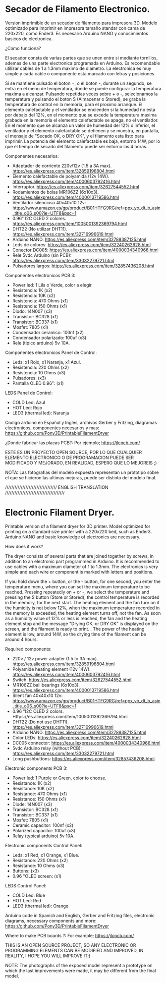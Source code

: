# Secador de Filamento Electronico.

Version imprimible de un secador de filamento para impresora 3D.
Modelo optimizado para imprimir en impresora tamaño standar con cama de 220x220, como Ender3.
Es necesario Arduino NANO y conocimientos basicos de electronica.

¿Como funciona?

El secador consta de varias partes que se unen entre si mediante tornillos, ademas de una parte electronica programada en Arduino.
Es recomendable utilizar cables de 1 a 1.3mm maximo de diametro. La electronica es muy simple y cada cable o componente esta marcado con letras y posiciones.

Si se mantiene pulsado el boton +, o el boton -, durante un segundo, se entra en el menu de temperatura, donde se puede configurar la temperatura maxima a alcanzar.
Pulsando repetidas veces sobre + o -, selecionamos la temperatura y pulsando el boton S (Almacenar o Stored), se graba la temperatura de control en la memoria, para el proximo arranque.
El elemento calefactable y el ventilador se encienden si la humedad no esta por debajo del 12%, en el momento que se excede la temperatura maxima grabada en la memoria el elemento calefactable se apaga, no el ventilador.
En el momento que se alcanza un valor de humedad del 12% o inferior, el ventilador y el elemento calefactable se detienen y se muestra, en pantalla, el mensaje de "Secado OK, o DRY OK", y el filamento esta listo para imprimir.
La potencia del elemento calefactable es baja, entorno 14W, por lo que el tiempo de secado del filamento puede ser entorno las 4 horas.


Componentes necesarios:
- Adaptador de corriente 220v/12v (1.5 a 3A max). https://es.aliexpress.com/item/32859196804.html
- Elemento calefactable de polyamida (12v 14W). https://es.aliexpress.com/item/4000603792416.html
- Interruptor. https://es.aliexpress.com/item/32627544552.html
- Rodamientos de bolas MR106ZZ (6x10x3). https://es.aliexpress.com/item/4000013719586.html
- Ventilador silencioso 40x40x10 12v: https://www.amazon.es/gp/product/B01HTFG9RG/ref=ppx_yo_dt_b_asin_title_o06_s00?ie=UTF8&psc=1
- 0.96" I2C OLED 2 colores. https://es.aliexpress.com/item/1005001392369794.html
- DHT22 (No utilizar DHT11). https://es.aliexpress.com/item/32716996619.html
- Arduino NANO. https://es.aliexpress.com/item/32788387125.html
- Leds de colores: https://es.aliexpress.com/item/32240262628.html
- Conector DC005: https://es.aliexpress.com/item/4000034340966.html
- Rele 5vdc Arduino (sin PCB): https://es.aliexpress.com/item/33032279721.html
- Pulsadores largos: https://es.aliexpress.com/item/32857436208.html



Componentes electronicos PCB 3:
- Power led: 1 Lila o Verde, color a elegir.
- Resistencia: 1K (x2)
- Resistencia: 10K (x2)
- Resistencia: 470 Ohms (x1)
- Resistencia: 150 Ohms (x1)
- Diodo: 14N007 (x3)
- Transistor: BC328 (x1)
- Transistor: BC337 (x1)
- Mosfet: 7805 (x1)
- Condensador ceramico: 100nf (x2)
- Condensador polarizado: 100uf (x3)
- Rele (tipico arduino) 5v 10A.

Componentes electronicos Panel de Control:
- Leds: x1 Rojo, x1 Naranja, x1 Azul.
- Resistencia: 220 Ohms (x2)
- Resistencia: 10 Ohms (x3)
- Pulsadores: (x3)
- Pantalla OLED 0.96": (x1)

LEDS Panel de Control:
- COLD Led: Azul
- HOT Led: Rojo
- LED3 (thermal led): Naranja




Codigo arduino en Español y Ingles, archivos Gerber y Fritzing, diagramas electronicos, componentes necesarios y mas:
https://github.com/Pony3D/PrintableFilamentDryer


¿Donde fabricar las placas PCB?: 
Por ejemplo; https://jlcpcb.com/

ESTE ES UN PROYECTO OPEN SOURCE, POR LO QUE CUALQUIER ELEMENTO ELECTRONICO O DE PROGRAMACION PUEDE SER MODIFICADO Y MEJORADO, EN REALIDAD, ESPERO QUE LO MEJOREIS ;)

NOTA: Las fotografias del modelo expuesta representan un prototipo sobre el que se hicieron las ultimas mejoras, puede ser distinto del modelo final.





///////////////////////////////// ENGLISH TRANSLATION //////////////////////////////////////

# Electronic Filament Dryer.

Printable version of a filament dryer for 3D printer.
Model optimized for printing on a standard size printer with a 220x220 bed, such as Ender3.
Arduino NANO and basic knowledge of electronics are necessary.

How does it work?

The dryer consists of several parts that are joined together by screws, in addition to an electronic part programmed in Arduino.
It is recommended to use cables with a maximum diameter of 1 to 1.3mm. The electronics is very simple and each wire or component is marked with letters and positions.

If you hold down the + button, or the - button, for one second, you enter the temperature menu, where you can set the maximum temperature to be reached.
Pressing repeatedly on + or -, we select the temperature and pressing the S button (Store or Stored), the control temperature is recorded in the memory, for the next start.
The heating element and the fan turn on if the humidity is not below 12%, when the maximum temperature recorded in the memory is exceeded, the heating element turns off, not the fan.
As soon as a humidity value of 12% or less is reached, the fan and the heating element stop and the message "Drying OK, or DRY OK" is displayed on the screen, and the filament is ready to print. .
The power of the heating element is low, around 14W, so the drying time of the filament can be around 4 hours.


Required components:
- 220v / 12v power adapter (1.5 to 3A max). https://es.aliexpress.com/item/32859196804.html
- Polyamide heating element (12v 14W). https://es.aliexpress.com/item/4000603792416.html
- Switch. https://es.aliexpress.com/item/32627544552.html
- MR106ZZ ball bearings (6x10x3). https://es.aliexpress.com/item/4000013719586.html
- Silent fan 40x40x10 12v: https://www.amazon.es/gp/product/B01HTFG9RG/ref=ppx_yo_dt_b_asin_title_o06_s00?ie=UTF8&psc=1
- 0.96 "I2C OLED 2 colors. Https://es.aliexpress.com/item/1005001392369794.html
- DHT22 (Do not use DHT11). https://es.aliexpress.com/item/32716996619.html
- Arduino NANO. https://es.aliexpress.com/item/32788387125.html
- Color LEDs: https://es.aliexpress.com/item/32240262628.html
- DC005 connector: https://es.aliexpress.com/item/4000034340966.html
- 5vdc Arduino relay (without PCB): https://es.aliexpress.com/item/33032279721.html
- Long pushbuttons: https://es.aliexpress.com/item/32857436208.html



Electronic components PCB 3:
- Power led: 1 Purple or Green, color to choose.
- Resistance: 1K (x2)
- Resistance: 10K (x2)
- Resistance: 470 Ohms (x1)
- Resistance: 150 Ohms (x1)
- Diode: 14N007 (x3)
- Transistor: BC328 (x1)
- Transistor: BC337 (x1)
- Mosfet: 7805 (x1)
- Ceramic capacitor: 100nf (x2)
- Polarized capacitor: 100uf (x3)
- Relay (typical arduino) 5v 10A.

Electronic components Control Panel:
- Leds: x1 Red, x1 Orange, x1 Blue.
- Resistance: 220 Ohms (x2)
- Resistance: 10 Ohms (x3)
- Buttons: (x3)
- 0.96 "OLED screen: (x1)

LEDS Control Panel:
- COLD Led: Blue
- HOT Led: Red
- LED3 (thermal led): Orange




Arduino code in Spanish and English, Gerber and Fritzing files, electronic diagrams, necessary components and more:
https://github.com/Pony3D/PrintableFilamentDryer


Where to make PCB boards ?:
For example; https://jlcpcb.com/

THIS IS AN OPEN SOURCE PROJECT, SO ANY ELECTRONIC OR PROGRAMMING ELEMENTS CAN BE MODIFIED AND IMPROVED, IN REALITY, I HOPE YOU WILL IMPROVE IT;)

NOTE: The photographs of the exposed model represent a prototype on which the last improvements were made, it may be different from the final model.
